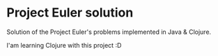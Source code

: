 # Project Euler solution

Solution of the Project Euler's problems implemented in Java & Clojure.

I'am learning Clojure with this project :D